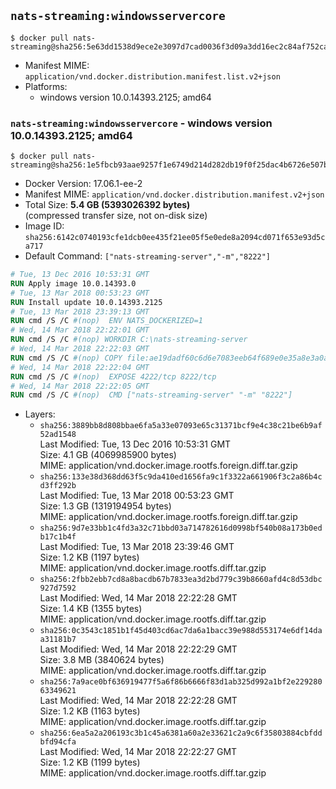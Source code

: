 ## `nats-streaming:windowsservercore`

```console
$ docker pull nats-streaming@sha256:5e63dd1538d9ece2e3097d7cad0036f3d09a3dd16ec2c84af752ca647b54d2a7
```

-	Manifest MIME: `application/vnd.docker.distribution.manifest.list.v2+json`
-	Platforms:
	-	windows version 10.0.14393.2125; amd64

### `nats-streaming:windowsservercore` - windows version 10.0.14393.2125; amd64

```console
$ docker pull nats-streaming@sha256:1e5fbcb93aae9257f1e6749d214d282db19f0f25dac4b6726e507b3c7d23a4a3
```

-	Docker Version: 17.06.1-ee-2
-	Manifest MIME: `application/vnd.docker.distribution.manifest.v2+json`
-	Total Size: **5.4 GB (5393026392 bytes)**  
	(compressed transfer size, not on-disk size)
-	Image ID: `sha256:6142c0740193cfe1dcb0ee435f21ee05f5e0ede8a2094cd071f653e93d5ca717`
-	Default Command: `["nats-streaming-server","-m","8222"]`

```dockerfile
# Tue, 13 Dec 2016 10:53:31 GMT
RUN Apply image 10.0.14393.0
# Tue, 13 Mar 2018 00:53:23 GMT
RUN Install update 10.0.14393.2125
# Tue, 13 Mar 2018 23:39:13 GMT
RUN cmd /S /C #(nop)  ENV NATS_DOCKERIZED=1
# Wed, 14 Mar 2018 22:22:01 GMT
RUN cmd /S /C #(nop) WORKDIR C:\nats-streaming-server
# Wed, 14 Mar 2018 22:22:03 GMT
RUN cmd /S /C #(nop) COPY file:ae19dadf60c6d6e7083eeb64f689e0e35a8e3a0ac783cfd493f64ad62296e5d1 in nats-streaming-server.exe 
# Wed, 14 Mar 2018 22:22:04 GMT
RUN cmd /S /C #(nop)  EXPOSE 4222/tcp 8222/tcp
# Wed, 14 Mar 2018 22:22:05 GMT
RUN cmd /S /C #(nop)  CMD ["nats-streaming-server" "-m" "8222"]
```

-	Layers:
	-	`sha256:3889bb8d808bbae6fa5a33e07093e65c31371bcf9e4c38c21be6b9af52ad1548`  
		Last Modified: Tue, 13 Dec 2016 10:53:31 GMT  
		Size: 4.1 GB (4069985900 bytes)  
		MIME: application/vnd.docker.image.rootfs.foreign.diff.tar.gzip
	-	`sha256:133e38d368dd63f5c9da410ed1656fa9c1f3322a661906f3c2a86b4cd3ff292b`  
		Last Modified: Tue, 13 Mar 2018 00:53:23 GMT  
		Size: 1.3 GB (1319194954 bytes)  
		MIME: application/vnd.docker.image.rootfs.foreign.diff.tar.gzip
	-	`sha256:9d7e33bb1c4fd3a32c71bbd03a714782616d0998bf540b08a173b0edb17c1b4f`  
		Last Modified: Tue, 13 Mar 2018 23:39:46 GMT  
		Size: 1.2 KB (1197 bytes)  
		MIME: application/vnd.docker.image.rootfs.diff.tar.gzip
	-	`sha256:2fbb2ebb7cd8a8bacdb67b7833ea3d2bd779c39b8660afd4c8d53dbc927d7592`  
		Last Modified: Wed, 14 Mar 2018 22:22:28 GMT  
		Size: 1.4 KB (1355 bytes)  
		MIME: application/vnd.docker.image.rootfs.diff.tar.gzip
	-	`sha256:0c3543c1851b1f45d403cd6ac7da6a1bacc39e988d553174e6df14daa31181b7`  
		Last Modified: Wed, 14 Mar 2018 22:22:29 GMT  
		Size: 3.8 MB (3840624 bytes)  
		MIME: application/vnd.docker.image.rootfs.diff.tar.gzip
	-	`sha256:7a9ace0bf636919477f5a6f86b6666f83d1ab325d992a1bf2e22928063349621`  
		Last Modified: Wed, 14 Mar 2018 22:22:28 GMT  
		Size: 1.2 KB (1163 bytes)  
		MIME: application/vnd.docker.image.rootfs.diff.tar.gzip
	-	`sha256:6ea5a2a206193c3b1c45a6381a60a2e33621c2a9c6f35803884cbfddbfd94cfa`  
		Last Modified: Wed, 14 Mar 2018 22:22:27 GMT  
		Size: 1.2 KB (1199 bytes)  
		MIME: application/vnd.docker.image.rootfs.diff.tar.gzip
